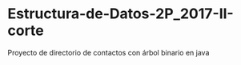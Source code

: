 # Estructura-de-Datos-2P_2017-II-corte
Proyecto de directorio de contactos con árbol binario en java
